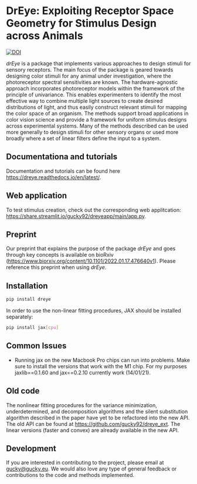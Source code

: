 # DrEye: Exploiting Receptor Space Geometry for Stimulus Design across Animals

[![DOI](https://zenodo.org/badge/243093421.svg)](https://zenodo.org/badge/latestdoi/243093421)

*drEye* is a package that implements various approaches to design stimuli for sensory receptors. The main focus of the package is geared towards designing color stimuli for any animal under investigation, where the photoreceptor spectral sensitivities are known. The hardware-agnostic approach incorporates photoreceptor models within the framework of the principle of univariance. This enables experimenters to identify the most effective way to combine multiple light sources to create desired distributions of light, and thus easily construct relevant stimuli for mapping the color space of an organism. The methods support broad applications in color vision science and provide a framework for uniform stimulus designs across experimental systems. Many of the methods described can be used more generally to design stimuli for other sensory organs or used more broadly where a set of linear filters define the input to a system. 

## Documentationa and tutorials

Documentation and tutorials can be found here <https://dreye.readthedocs.io/en/latest/>.

## Web application

To test stimulus creation, check out the corresponding web applitcation:
<https://share.streamlit.io/gucky92/dreyeapp/main/app.py>.

## Preprint

Our preprint that explains the purpose of the package *drEye* and goes through key concepts is available on bioRxiv (<https://www.biorxiv.org/content/10.1101/2022.01.17.476640v1>).
Please reference this preprint when using *drEye*.

## Installation

```bash
pip install dreye
```

In order to use the non-linear fitting procedures, JAX should be installed separately:

```bash
pip install jax[cpu]
```

## Common Issues

* Running jax on the new Macbook Pro chips can run into problems. Make sure to install the versions that work with the M1 chip. For my purposes jaxlib==0.1.60 and jax==0.2.10 currently work (14/01/21).


## Old code

The nonlinear fitting procedures for the variance minimization, underdetermined, and decomposition algorithms and the silent substitution algorithm described in the paper have yet to be refactored into the new API. 
The old API can be found at <https://github.com/gucky92/dreye_ext>.
The linear versions (faster and convex) are already available in the new API.


## Development

If you are interested in contributing to the project, please email at gucky@gucky.eu.
We would also love any type of general feedback or contributions to the code and methods implemented.
